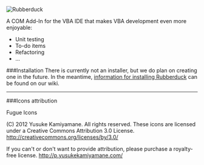 ![Rubberduck](http://i.stack.imgur.com/taIMg.png)

A COM Add-In for the VBA IDE that makes VBA development even more enjoyable:

 - Unit testing
 - To-do items
 - Refactoring
 - ...


###Installation 
There is currently not an installer, but we do plan on creating one in the future. In the meantime, [information for installing Rubberduck][install] can be found on our wiki. 
   
[install]:https://github.com/retailcoder/Rubberduck/wiki/Building-Installation
---   

###Icons attribution

Fugue Icons

(C) 2012 Yusuke Kamiyamane. All rights reserved.
These icons are licensed under a Creative Commons
Attribution 3.0 License.
<http://creativecommons.org/licenses/by/3.0/>

If you can't or don't want to provide attribution, please
purchase a royalty-free license.
<http://p.yusukekamiyamane.com/>
